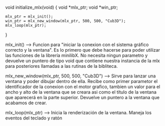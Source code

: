 void	initialize_mlx(void)
{
	void	*mlx_ptr;
	void	*win_ptr;

	mlx_ptr = mlx_init();
	win_ptr = mlx_new_window(mlx_ptr, 500, 500, "Cub3D");
	mlx_loop(mlx_ptr);
}

mlx_init() --> Funcion para "iniciar la conexion con el sistema gráfico correcto y la ventana". Es lo primero que debe hacerse para poder utilizar las funciones de la librería minilibX. No necesita ningun parametro y devuelve un puntero de tipo void que contiene nuestra instancia de la mlx para posteriores llamadas a las rutinas de la bibliteca.

mlx_new_window(mlx_ptr, 500, 500, "Cub3D") --> Sirve para lanzar una ventana y poder dibujar dentro de ella. Recibe como primer parametor el identificador de la conexion con el motor grafico, tambien un valor para el ancho y alto de la ventana que se creara asi como el título de la ventana que aparecerá en la parte superior.
Devuelve un puntero a la ventana que acabamos de crear.

mlx_loop(mlx_ptr) --> Inicia la renderización de la ventana. Maneja los eventos del teclado y ratón
